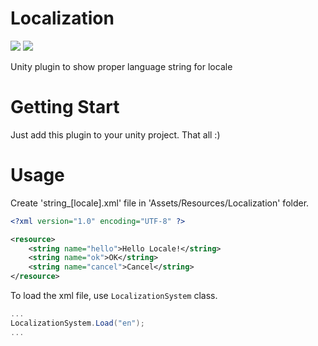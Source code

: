 # Localization
![](https://img.shields.io/badge/Unity-2018.3-blue.svg?style=flat-square) ![](https://img.shields.io/badge/License-MIT-blue.svg?style=flat-square)

Unity plugin to show proper language string for locale

# Getting Start

Just add this plugin to your unity project. That all :)

# Usage

Create 'string_[locale].xml' file in 'Assets/Resources/Localization' folder.
``` xml
<?xml version="1.0" encoding="UTF-8" ?>

<resource>
    <string name="hello">Hello Locale!</string>
    <string name="ok">OK</string>
    <string name="cancel">Cancel</string>
</resource>

```

To load the xml file, use `LocalizationSystem` class.
``` cs
...
LocalizationSystem.Load("en");
...
```
